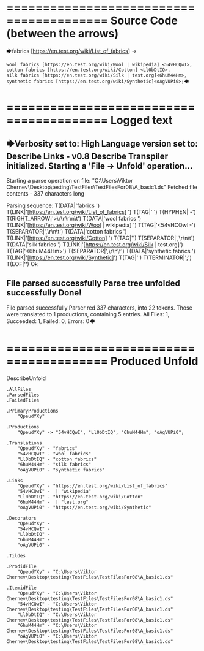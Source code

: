 ========================================
Source Code (between the arrows)
========================================

🡆fabrics [https://en.test.org/wiki/List_of_fabrics] <QpeudYXy> ->

	wool fabrics [https://en.test.org/wiki/Wool | wikipedia] <54vHCQwI>,
	cotton fabrics [https://en.test.org/wiki/Cotton] <Ll0bDtIQ>,
	silk fabrics [https://en.test.org/wiki/Silk | test.org]<6huM44Hm>,
	synthetic fabrics [https://en.test.org/wiki/Synthetic]<oAgVUPi0>;🡄

========================================
Logged text
========================================

🡆Verbosity set to: High
Language version set to: Describe Links - v0.8
Describe Transpiler initialized.
Starting a 'File -> Unfold' operation...
------------------------
Starting a parse operation on file: "C:\Users\Viktor Chernev\Desktop\testing\TestFiles\TestFilesFor08\A_basic1.ds"
Fetched file contents - 337 characters long

Parsing sequence: T(DATA|'fabrics ') T(LINK|'[https://en.test.org/wiki/List_of_fabrics] ') T(TAG|'<QpeudYXy> ') T(HYPHEN|'-') T(RIGHT_ARROW|'>\r\n\r\n\t') T(DATA|'wool fabrics ') T(LINK|'[https://en.test.org/wiki/Wool | wikipedia] ') T(TAG|'<54vHCQwI>') T(SEPARATOR|',\r\n\t') T(DATA|'cotton fabrics ') T(LINK|'[https://en.test.org/wiki/Cotton] ') T(TAG|'<Ll0bDtIQ>') T(SEPARATOR|',\r\n\t') T(DATA|'silk fabrics ') T(LINK|'[https://en.test.org/wiki/Silk | test.org]') T(TAG|'<6huM44Hm>') T(SEPARATOR|',\r\n\t') T(DATA|'synthetic fabrics ') T(LINK|'[https://en.test.org/wiki/Synthetic]') T(TAG|'<oAgVUPi0>') T(TERMINATOR|';') T(EOF|'<EOF>') Ok

File parsed successfully
Parse tree unfolded successfully
Done!
------------------------
File parsed successfully
Parser red 337 characters, into 22 tokens.
Those were translated to 1 productions, containing 5 entries.
All Files: 1, Succeeded: 1, Failed: 0, Errors: 0🡄

========================================
Produced Unfold
========================================

DescribeUnfold

    .AllFiles
    .ParsedFiles
    .FailedFiles

    .PrimaryProductions
        "QpeudYXy" 

    .Productions
        "QpeudYXy" -> "54vHCQwI", "Ll0bDtIQ", "6huM44Hm", "oAgVUPi0";

    .Translations
        "QpeudYXy" - "fabrics"
        "54vHCQwI" - "wool fabrics"
        "Ll0bDtIQ" - "cotton fabrics"
        "6huM44Hm" - "silk fabrics"
        "oAgVUPi0" - "synthetic fabrics"

    .Links
        "QpeudYXy" - "https://en.test.org/wiki/List_of_fabrics"
        "54vHCQwI" -  | "wikipedia"
        "Ll0bDtIQ" - "https://en.test.org/wiki/Cotton"
        "6huM44Hm" -  | "test.org"
        "oAgVUPi0" - "https://en.test.org/wiki/Synthetic"

    .Decorators
        "QpeudYXy" - 
        "54vHCQwI" - 
        "Ll0bDtIQ" - 
        "6huM44Hm" - 
        "oAgVUPi0" - 

    .Tildes

    .ProdidFile
        "QpeudYXy" - "C:\Users\Viktor Chernev\Desktop\testing\TestFiles\TestFilesFor08\A_basic1.ds"

    .ItemidFile
        "QpeudYXy" - "C:\Users\Viktor Chernev\Desktop\testing\TestFiles\TestFilesFor08\A_basic1.ds"
        "54vHCQwI" - "C:\Users\Viktor Chernev\Desktop\testing\TestFiles\TestFilesFor08\A_basic1.ds"
        "Ll0bDtIQ" - "C:\Users\Viktor Chernev\Desktop\testing\TestFiles\TestFilesFor08\A_basic1.ds"
        "6huM44Hm" - "C:\Users\Viktor Chernev\Desktop\testing\TestFiles\TestFilesFor08\A_basic1.ds"
        "oAgVUPi0" - "C:\Users\Viktor Chernev\Desktop\testing\TestFiles\TestFilesFor08\A_basic1.ds"

